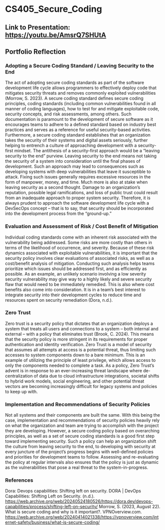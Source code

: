 # CS405_Secure_Coding

## Link to Presentation: https://youtu.be/AmsrQ7SHUtA

## Portfolio Reflection

### Adopting a Secure Coding Standard / Leaving Security to the End
The act of adopting secure coding standards as part of the software development life cycle allows programmers to effectively deploy code that mitigates security threats and removes commonly exploited vulnerabilities (Morrow, S. 2023). A secure coding standard defines secure coding principles, coding standards (including common vulnerabilities found in all manner of coding languages), how to test for and mitigate exploitable code, security concepts, and risk assessments, among others. Such documentation is paramount to the development of secure software as it encourages teams to adhere to a defined standard based on industry best practices and serves as a reference for useful security-based activities. Furthermore, a secure coding standard establishes that an organization takes the security of their systems and digital assets seriously, further helping to entrench a culture of approaching development with a security-first mindset. 
The antithesis of a security-first approach would be a “leaving security to the end” purview. Leaving security to the end means not taking the security of a system into consideration until the final phases of development. Such an approach may lead to consequences such as developing systems with deep vulnerabilities that leave it susceptible to attack. Fixing such issues generally requires excessive resources in the form of manpower, money, and time. Much more is also at stake when leaving security as a second thought. Damage to an organization’s reputation, possible legal ramifications, and loss of public trust could result from an inadequate approach to proper system security. Therefore, it is always prudent to approach the software development life cycle with a DevSecOps concept – that is to say, that security should be incorporated into the development process from the “ground-up.”

### Evaluation and Assessment of Risk / Cost Benefit of Mitigation
Individual coding standards come with an inherent risk associated with the vulnerability being addressed. Some risks are more costly than others in terms of the likelihood of occurrence, and severity. Because of these risk dynamics associated with exploitable vulnerabilities, it is important that the security policy involves clear evaluations of associated risks, as well as a cost/benefit analysis of mitigation. Conducting such analysis helps teams prioritize which issues should be addressed first, and as efficiently as possible. As an example, an unlikely scenario involving a low severity security vulnerability may give way to a highly likely and severe security flaw that would need to be immediately remedied. This is also where cost benefits also come into consideration. It is in a team’s best interest to integrate security into their development cycles to reduce time and resources spent on security remediation (Dora, n.d.).

### Zero Trust
Zero trust is a security policy	that dictates that an organization deploys a system that treats all users and connections to a system – both internal and external – with a policy that eliminates trust (Brook, C. 2024). This means that the security policy is more stringent in its requirements for proper authentication and identity verification. Zero Trust is a model of security that assumes all attempts at access is a potential threat, thus limiting such accesses to system components down to a bare minimum. This is an example of utilizing the principle of least privilege, which allows access to only the components needed to complete a task. As a policy, Zero Trust’s advent is in response to an ever-increasing threat landscape where de-centralization of data due to cloud infrastructure integrations, societal shifts to hybrid work models, social engineering, and other potential threat vectors are becoming increasingly difficult for legacy systems and policies to keep up with.

### Implementation and Recommendations of Security Policies
Not all systems and their components are built the same. With this being the case, implementation and recommendations of security policies heavily rely on what the organization and team are trying to accomplish with the project they are developing. However, a secure coding policy based on overarching principles, as well as a set of secure coding standards is a good first step toward implementing security. Such a policy can help an organization shift the culture from leaving security to the end, to developing with security at every juncture of the project’s progress begins with well-defined policies and priorities for development teams to follow. Assessing and re-evaluating the policy at regular intervals also ensures that the policy is just as dynamic as the vulnerabilities that pose a real threat to the system-in-progress.
 
### References
Dora: Devops capabilities: Shifting left on security. DORA | DevOps Capabilities: Shifting Left on Security. (n.d.). https://web.archive.org/web/20240524180526/https://dora.dev/devops-capabilities/process/shifting-left-on-security/ 
Morrow, S. (2023, August 22). What is secure coding and why is it important?. VPNOverview.com. https://web.archive.org/web/20240414021338/https://vpnoverview.com/internet-safety/business/what-is-secure-coding/
